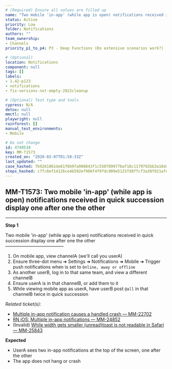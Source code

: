 ```yaml
---
# (Required) Ensure all values are filled up
name: "Two mobile 'in-app' (while app is open) notifications received in quick succession display one after one the other"
status: Active
priority: Low
folder: Notifications
authors: ""
team_ownership: 
- Channels
priority_p1_to_p4: P3 - Deep Functions (Do extensive scenarios work?)

# (Optional)
location: Notifications
component: null
tags: []
labels: 
- 1.42-p123
- notifications
- fix-versions-not-empty-2022cleanup

# (Optional) Test type and tools
cypress: N/A
detox: null
mmctl: null
playwright: null
rainforest: []
manual_test_environments: 
- Mobile

# Do not change
id: 4740518
key: MM-T1573
created_on: "2020-03-07T01:58:33Z"
last_updated: ""
case_hashed: 7b9261861de81f6b9fa908843f1c550789977baf18c1179792bb3a18dcba69110b0efaee7b5eb11d443ba246fa1d7858
steps_hashed: c7fc8ef14126ce4b592ef906f4f0fdc909e5125fd8ffcf3a38f921afe4d5c2411eab9a22ca6eda89a5c2670c9dc4973f
---
```


<!-- (Auto-generated) Based on frontmatter's "key" and "name" -->

## MM-T1573: Two mobile 'in-app' (while app is open) notifications received in quick succession display one after one the other

---

**Step 1**

Two mobile 'in-app' (while app is open) notifications received in quick succession display one after one the other\
––––––––––––––––––––––––––

1. On mobile app, view channelA (we'll call you userA)
2. Ensure three-dot menu ➜ Settings ➜ Notifications ➜ Mobile ➜ Trigger push notifications when is set to `Online, away or offline`
3. As another userB, log in to that same team, and view a different channelB
4. Ensure userA is in that channelB, or add them to it
5. While viewing mobile app as userA, have userB post `@all` in that channelB twice in quick succession

_Related ticket(s):_

- [Multiple in-app notification causes a handled crash — MM-22702](https://mattermost.atlassian.net/browse/MM-22702)
- [RN iOS: Multiple in-app notifications — MM-24852](https://mattermost.atlassian.net/browse/MM-24852)
- (Invalid) [While width gets smaller (unread)toast is not readable in Safari — MM-25843](https://mattermost.atlassian.net/browse/MM-25843)

**Expected**

- UserA sees two in-app notifications at the top of the screen, one after the other
- The app does not hang or crash
